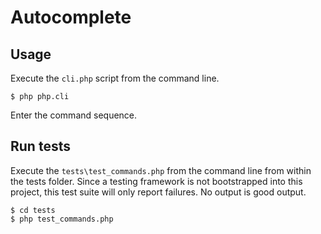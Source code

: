 # Autocomplete

## Usage

Execute the `cli.php` script from the command line.

```
$ php php.cli
```

Enter the command sequence.

## Run tests

Execute the `tests\test_commands.php` from the command line from within the tests folder. Since a testing framework is not bootstrapped into this project, this test suite will only report failures. No output is good output.

```
$ cd tests
$ php test_commands.php
```
